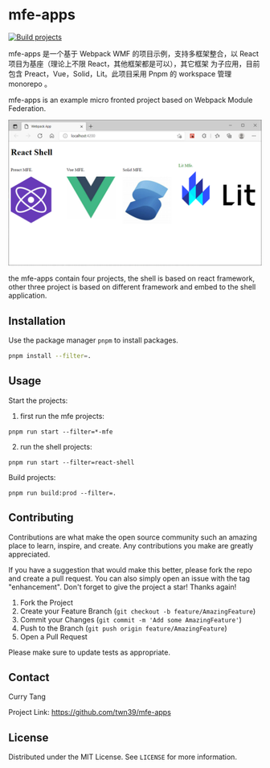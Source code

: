 # mfe-apps

[![Build projects](https://github.com/twn39/mfe-apps/actions/workflows/webpack.yml/badge.svg?branch=main)](https://github.com/twn39/mfe-apps/actions/workflows/webpack.yml)

mfe-apps 是一个基于 Webpack WMF 的项目示例，支持多框架整合，以 React 项目为基座（理论上不限 React，其他框架都是可以），其它框架
为子应用，目前包含 Preact，Vue，Solid，Lit。此项目采用 Pnpm 的 workspace 管理 monorepo 。

mfe-apps is an example micro fronted project based on Webpack Module Federation.

![mfe](./mfe.PNG)

the mfe-apps contain four projects, the shell is based on react framework,
other three project is based on different framework and embed to the shell application.


## Installation

Use the package manager `pnpm` to install packages.

```bash
pnpm install --filter=.
```

## Usage

Start the projects:

1. first run the mfe projects:
```shell
pnpm run start --filter=*-mfe
```
2. run the shell projects:
```shell
pnpm run start --filter=react-shell
```

Build projects:

```shell
pnpm run build:prod --filter=.
```

## Contributing
Contributions are what make the open source community such an amazing place to learn, inspire, and create. Any contributions you make are greatly appreciated.

If you have a suggestion that would make this better, please fork the repo and create a pull request. You can also simply open an issue with the tag "enhancement". Don't forget to give the project a star! Thanks again!

1. Fork the Project
2. Create your Feature Branch (`git checkout -b feature/AmazingFeature`)
3. Commit your Changes (`git commit -m 'Add some AmazingFeature'`)
4. Push to the Branch (`git push origin feature/AmazingFeature`)
5. Open a Pull Request


Please make sure to update tests as appropriate.

## Contact

Curry Tang

Project Link: https://github.com/twn39/mfe-apps

## License
Distributed under the MIT License. See `LICENSE` for more information.

